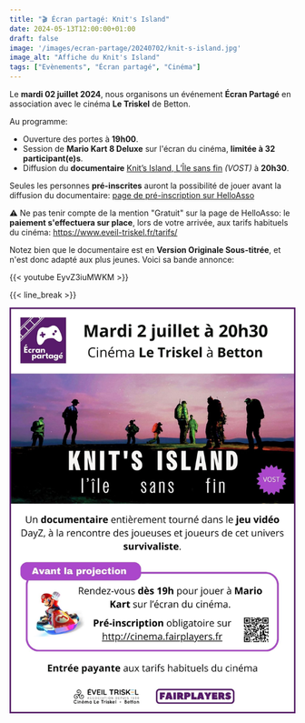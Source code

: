 ```yaml
---
title: "🎬 Écran partagé: Knit's Island"
date: 2024-05-13T12:00:00+01:00
draft: false
image: '/images/ecran-partage/20240702/knit-s-island.jpg'
image_alt: "Affiche du Knit's Island"
tags: ["Evènements", "Écran partagé", "Cinéma"]
---
```


Le **mardi 02 juillet 2024**, nous organisons un événement **Écran Partagé** en association avec le cinéma **Le Triskel** de Betton.

Au programme:

- Ouverture des portes à **19h00**.
- Session de **Mario Kart 8 Deluxe** sur l'écran du cinéma, **limitée à 32 participant(e)s**.
- Diffusion du **documentaire** [Knit’s Island, L’Île sans fin](https://www.allocine.fr/film/fichefilm_gen_cfilm=315619.html) *(VOST)* à **20h30**.

Seules les personnes **pré-inscrites** auront la possibilité de jouer avant la diffusion du documentaire:
[page de pré-inscription sur HelloAsso](https://www.helloasso.com/associations/fairplayers/evenements/ecran-partage-mario-kart-knit-s-island-l-ile-sans-fin)

⚠️ Ne pas tenir compte de la mention "Gratuit" sur la page de HelloAsso: le **paiement s'effectuera sur place**, lors de votre arrivée, aux tarifs habituels du cinéma: https://www.eveil-triskel.fr/tarifs/

Notez bien que le documentaire est en **Version Originale Sous-titrée**, et n'est donc adapté aux plus jeunes. Voici sa bande annonce:

{{< youtube EyvZ3iuMWKM >}}

{{< line_break >}}

![Affiche](/images/ecran-partage/20240702/flyer.jpg)

